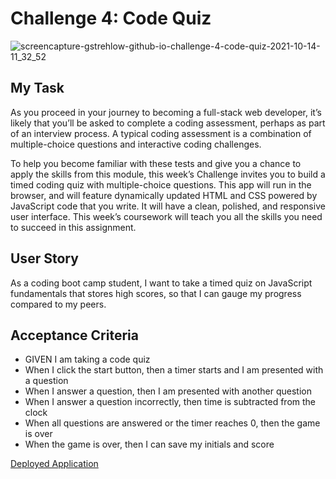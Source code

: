 # Challenge 4: Code Quiz 
![screencapture-gstrehlow-github-io-challenge-4-code-quiz-2021-10-14-11_32_52](https://user-images.githubusercontent.com/90304692/137359500-4f6977df-aaed-4385-8928-652fdc898c3f.png)

## My Task
As you proceed in your journey to becoming a full-stack web developer, it’s likely that you’ll be asked to complete a coding assessment, perhaps as part of an interview process. A typical coding assessment is a combination of multiple-choice questions and interactive coding challenges.

To help you become familiar with these tests and give you a chance to apply the skills from this module, this week’s Challenge invites you to build a timed coding quiz with multiple-choice questions. This app will run in the browser, and will feature dynamically updated HTML and CSS powered by JavaScript code that you write. It will have a clean, polished, and responsive user interface. This week’s coursework will teach you all the skills you need to succeed in this assignment.
## User Story
As a coding boot camp student, I want to take a timed quiz on JavaScript fundamentals that stores high scores, so that I can gauge my progress compared to my peers.
## Acceptance Criteria 
- GIVEN I am taking a code quiz
- When I click the start button, then a timer starts and I am presented with a question
- When I answer a question, then I am presented with another question
- When I answer a question incorrectly, then time is subtracted from the clock
- When all questions are answered or the timer reaches 0, then the game is over
- When the game is over, then I can save my initials and score

[Deployed Application]()
